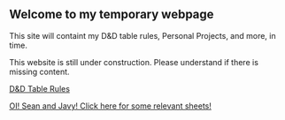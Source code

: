 ## Welcome to my temporary webpage 

This site will containt my D&D table rules, Personal Projects, and more, in time.

This website is still under construction. Please understand if there is missing content.

[D&D Table Rules](TableRules.md)

[OI! Sean and Javy! Click here for some relevant sheets!](https://www.google.com)